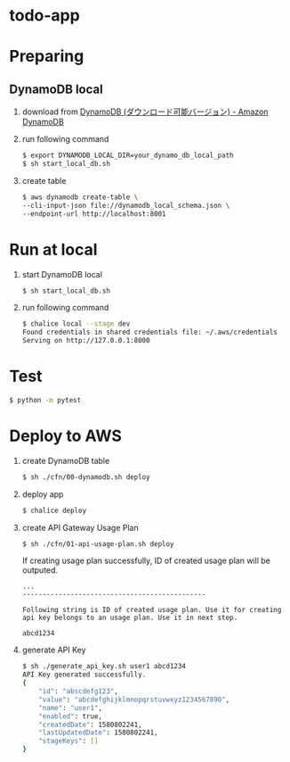 todo-app
===

# Preparing

## DynamoDB local

1. download from [DynamoDB (ダウンロード可能バージョン) - Amazon DynamoDB](https://docs.aws.amazon.com/ja_jp/amazondynamodb/latest/developerguide/DynamoDBLocal.DownloadingAndRunning.html)
2. run following command
  
    ```zsh
    $ export DYNAMODB_LOCAL_DIR=your_dynamo_db_local_path
    $ sh start_local_db.sh
    ```

3. create table
  
    ```zsh
    $ aws dynamodb create-table \
    --cli-input-json file://dynamodb_local_schema.json \
    --endpoint-url http://localhost:8001
    ```

# Run at local

1. start DynamoDB local

    ```zsh
    $ sh start_local_db.sh
    ```

2. run following command

    ```zsh
    $ chalice local --stage dev
    Found credentials in shared credentials file: ~/.aws/credentials
    Serving on http://127.0.0.1:8000
    ```

# Test

```zsh
$ python -m pytest
```

# Deploy to AWS

1. create DynamoDB table

    ```zsh
    $ sh ./cfn/00-dynamodb.sh deploy
    ```

2. deploy app

    ```zsh
    $ chalice deploy
    ```

3. create API Gateway Usage Plan

    ```zsh
    $ sh ./cfn/01-api-usage-plan.sh deploy
    ```

    If creating usage plan successfully, ID of created usage plan will be outputed. 

    ```
    ...
    ----------------------------------------------

    Following string is ID of created usage plan. Use it for creating api key belongs to an usage plan. Use it in next step.

    abcd1234
    ```

4. generate API Key

    ```zsh
    $ sh ./generate_api_key.sh user1 abcd1234
    API Key generated successfully.
    {
        "id": "abscdefg123",
        "value": "abcdefghijklmnopqrstuvwxyz1234567890",
        "name": "user1",
        "enabled": true,
        "createdDate": 1580802241,
        "lastUpdatedDate": 1580802241,
        "stageKeys": []
    }
    ```

